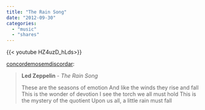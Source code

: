 ```yaml
---
title: "The Rain Song"
date: "2012-09-30"
categories:
  - "music"
  - "shares"
---
```


<div style="width: 70vw;">{{< youtube HZ4uzD_hLds>}}</div>


[concordemosemdiscordar](http://concordemosemdiscordar.tumblr.com/post/32075819038/led-zeppelin-the-rain-song-these-are-the):

> **Led Zeppelin** - _The Rain Song_
>
> These are the seasons of emotion
> And like the winds they rise and fall
> This is the wonder of devotion
> I see the torch we all must hold
> This is the mystery of the quotient
> Upon us all, a little rain must fall
